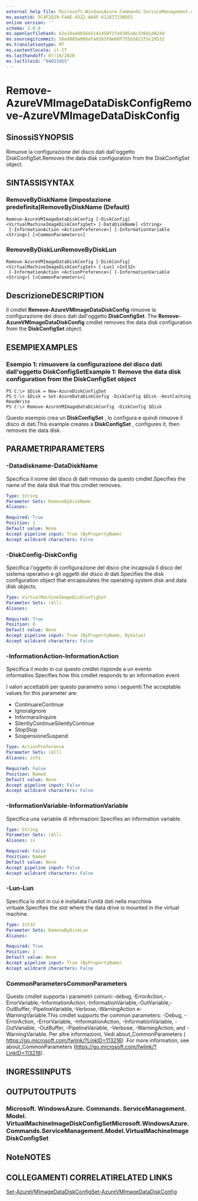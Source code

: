 ```yaml
---
external help file: Microsoft.WindowsAzure.Commands.ServiceManagement.dll-Help.xml
ms.assetid: 5CAF2D29-F4AE-4322-AA4F-61267723B955
online version: ''
schema: 2.0.0
ms.openlocfilehash: b2e19ad4b56e5141458f1fe9305a0c33691d024d
ms.sourcegitcommit: 56ed085a868afa8263f8eb0f755b5822f5c29532
ms.translationtype: MT
ms.contentlocale: it-IT
ms.lasthandoff: 07/18/2020
ms.locfileid: "94023455"
---
```

# <span data-ttu-id="7eb92-101">Remove-AzureVMImageDataDiskConfig</span><span class="sxs-lookup"><span data-stu-id="7eb92-101">Remove-AzureVMImageDataDiskConfig</span></span>

## <span data-ttu-id="7eb92-102">Sinossi</span><span class="sxs-lookup"><span data-stu-id="7eb92-102">SYNOPSIS</span></span>
<span data-ttu-id="7eb92-103">Rimuove la configurazione del disco dati dall'oggetto DiskConfigSet.</span><span class="sxs-lookup"><span data-stu-id="7eb92-103">Removes the data disk configuration from the DiskConfigSet object.</span></span>

## <span data-ttu-id="7eb92-104">SINTASSI</span><span class="sxs-lookup"><span data-stu-id="7eb92-104">SYNTAX</span></span>

### <span data-ttu-id="7eb92-105">RemoveByDiskName (impostazione predefinita)</span><span class="sxs-lookup"><span data-stu-id="7eb92-105">RemoveByDiskName (Default)</span></span>
```
Remove-AzureVMImageDataDiskConfig [-DiskConfig] <VirtualMachineImageDiskConfigSet> [-DataDiskName] <String>
 [-InformationAction <ActionPreference>] [-InformationVariable <String>] [<CommonParameters>]
```

### <span data-ttu-id="7eb92-106">RemoveByDiskLun</span><span class="sxs-lookup"><span data-stu-id="7eb92-106">RemoveByDiskLun</span></span>
```
Remove-AzureVMImageDataDiskConfig [-DiskConfig] <VirtualMachineImageDiskConfigSet> [-Lun] <Int32>
 [-InformationAction <ActionPreference>] [-InformationVariable <String>] [<CommonParameters>]
```

## <span data-ttu-id="7eb92-107">Descrizione</span><span class="sxs-lookup"><span data-stu-id="7eb92-107">DESCRIPTION</span></span>
<span data-ttu-id="7eb92-108">Il cmdlet **Remove-AzureVMImageDataDiskConfig** rimuove la configurazione del disco dati dall'oggetto **DiskConfigSet** .</span><span class="sxs-lookup"><span data-stu-id="7eb92-108">The **Remove-AzureVMImageDataDiskConfig** cmdlet removes the data disk configuration from the **DiskConfigSet** object.</span></span>

## <span data-ttu-id="7eb92-109">ESEMPI</span><span class="sxs-lookup"><span data-stu-id="7eb92-109">EXAMPLES</span></span>

### <span data-ttu-id="7eb92-110">Esempio 1: rimuovere la configurazione del disco dati dall'oggetto DiskConfigSet</span><span class="sxs-lookup"><span data-stu-id="7eb92-110">Example 1: Remove the data disk configuration from the DiskConfigSet object</span></span>
```
PS C:\> $Disk = New-AzureDiskConfigSet
PS C:\> $Disk = Set-AzureDataDiskConfig -DiskConfig $Disk -HostCaching ReadWrite
PS C:\> Remove-AzureVMImageDataDiskConfig -DiskConfig $Disk
```

<span data-ttu-id="7eb92-111">Questo esempio crea un **DiskConfigSet** , lo configura e quindi rimuove il disco di dati.</span><span class="sxs-lookup"><span data-stu-id="7eb92-111">This example creates a **DiskConfigSet** , configures it, then removes the data disk.</span></span>

## <span data-ttu-id="7eb92-112">PARAMETRI</span><span class="sxs-lookup"><span data-stu-id="7eb92-112">PARAMETERS</span></span>

### <span data-ttu-id="7eb92-113">-Datadiskname</span><span class="sxs-lookup"><span data-stu-id="7eb92-113">-DataDiskName</span></span>
<span data-ttu-id="7eb92-114">Specifica il nome del disco di dati rimosso da questo cmdlet.</span><span class="sxs-lookup"><span data-stu-id="7eb92-114">Specifies the name of the data disk that this cmdlet removes.</span></span>

```yaml
Type: String
Parameter Sets: RemoveByDiskName
Aliases: 

Required: True
Position: 1
Default value: None
Accept pipeline input: True (ByPropertyName)
Accept wildcard characters: False
```

### <span data-ttu-id="7eb92-115">-DiskConfig</span><span class="sxs-lookup"><span data-stu-id="7eb92-115">-DiskConfig</span></span>
<span data-ttu-id="7eb92-116">Specifica l'oggetto di configurazione del disco che incapsula il disco del sistema operativo e gli oggetti del disco di dati.</span><span class="sxs-lookup"><span data-stu-id="7eb92-116">Specifies the disk configuration object that encapsulates the operating system disk and data disk objects.</span></span>

```yaml
Type: VirtualMachineImageDiskConfigSet
Parameter Sets: (All)
Aliases: 

Required: True
Position: 0
Default value: None
Accept pipeline input: True (ByPropertyName, ByValue)
Accept wildcard characters: False
```

### <span data-ttu-id="7eb92-117">-InformationAction</span><span class="sxs-lookup"><span data-stu-id="7eb92-117">-InformationAction</span></span>
<span data-ttu-id="7eb92-118">Specifica il modo in cui questo cmdlet risponde a un evento informativo.</span><span class="sxs-lookup"><span data-stu-id="7eb92-118">Specifies how this cmdlet responds to an information event.</span></span>

<span data-ttu-id="7eb92-119">I valori accettabili per questo parametro sono i seguenti:</span><span class="sxs-lookup"><span data-stu-id="7eb92-119">The acceptable values for this parameter are:</span></span>

- <span data-ttu-id="7eb92-120">Continuare</span><span class="sxs-lookup"><span data-stu-id="7eb92-120">Continue</span></span>
- <span data-ttu-id="7eb92-121">Ignora</span><span class="sxs-lookup"><span data-stu-id="7eb92-121">Ignore</span></span>
- <span data-ttu-id="7eb92-122">Informarsi</span><span class="sxs-lookup"><span data-stu-id="7eb92-122">Inquire</span></span>
- <span data-ttu-id="7eb92-123">SilentlyContinue</span><span class="sxs-lookup"><span data-stu-id="7eb92-123">SilentlyContinue</span></span>
- <span data-ttu-id="7eb92-124">Stop</span><span class="sxs-lookup"><span data-stu-id="7eb92-124">Stop</span></span>
- <span data-ttu-id="7eb92-125">Sospensione</span><span class="sxs-lookup"><span data-stu-id="7eb92-125">Suspend</span></span>

```yaml
Type: ActionPreference
Parameter Sets: (All)
Aliases: infa

Required: False
Position: Named
Default value: None
Accept pipeline input: False
Accept wildcard characters: False
```

### <span data-ttu-id="7eb92-126">-InformationVariable</span><span class="sxs-lookup"><span data-stu-id="7eb92-126">-InformationVariable</span></span>
<span data-ttu-id="7eb92-127">Specifica una variabile di informazioni.</span><span class="sxs-lookup"><span data-stu-id="7eb92-127">Specifies an information variable.</span></span>

```yaml
Type: String
Parameter Sets: (All)
Aliases: iv

Required: False
Position: Named
Default value: None
Accept pipeline input: False
Accept wildcard characters: False
```

### <span data-ttu-id="7eb92-128">-Lun</span><span class="sxs-lookup"><span data-stu-id="7eb92-128">-Lun</span></span>
<span data-ttu-id="7eb92-129">Specifica lo slot in cui è installata l'unità dati nella macchina virtuale.</span><span class="sxs-lookup"><span data-stu-id="7eb92-129">Specifies the slot where the data drive is mounted in the virtual machine.</span></span>

```yaml
Type: Int32
Parameter Sets: RemoveByDiskLun
Aliases: 

Required: True
Position: 1
Default value: None
Accept pipeline input: True (ByPropertyName)
Accept wildcard characters: False
```

### <span data-ttu-id="7eb92-130">CommonParameters</span><span class="sxs-lookup"><span data-stu-id="7eb92-130">CommonParameters</span></span>
<span data-ttu-id="7eb92-131">Questo cmdlet supporta i parametri comuni:-debug,-ErrorAction,-ErrorVariable,-InformationAction,-InformationVariable,-OutVariable,-OutBuffer,-PipelineVariable,-Verbose,-WarningAction e-WarningVariable.</span><span class="sxs-lookup"><span data-stu-id="7eb92-131">This cmdlet supports the common parameters: -Debug, -ErrorAction, -ErrorVariable, -InformationAction, -InformationVariable, -OutVariable, -OutBuffer, -PipelineVariable, -Verbose, -WarningAction, and -WarningVariable.</span></span> <span data-ttu-id="7eb92-132">Per altre informazioni, Vedi about_CommonParameters ( https://go.microsoft.com/fwlink/?LinkID=113216) .</span><span class="sxs-lookup"><span data-stu-id="7eb92-132">For more information, see about_CommonParameters (https://go.microsoft.com/fwlink/?LinkID=113216).</span></span>

## <span data-ttu-id="7eb92-133">INGRESSI</span><span class="sxs-lookup"><span data-stu-id="7eb92-133">INPUTS</span></span>

## <span data-ttu-id="7eb92-134">OUTPUT</span><span class="sxs-lookup"><span data-stu-id="7eb92-134">OUTPUTS</span></span>

### <span data-ttu-id="7eb92-135">Microsoft. WindowsAzure. Commands. ServiceManagement. Model. VirtualMachineImageDiskConfigSet</span><span class="sxs-lookup"><span data-stu-id="7eb92-135">Microsoft.WindowsAzure.Commands.ServiceManagement.Model.VirtualMachineImageDiskConfigSet</span></span>

## <span data-ttu-id="7eb92-136">Note</span><span class="sxs-lookup"><span data-stu-id="7eb92-136">NOTES</span></span>

## <span data-ttu-id="7eb92-137">COLLEGAMENTI CORRELATI</span><span class="sxs-lookup"><span data-stu-id="7eb92-137">RELATED LINKS</span></span>

[<span data-ttu-id="7eb92-138">Set-AzureVMImageDataDiskConfig</span><span class="sxs-lookup"><span data-stu-id="7eb92-138">Set-AzureVMImageDataDiskConfig</span></span>](./Set-AzureVMImageDataDiskConfig.md)


